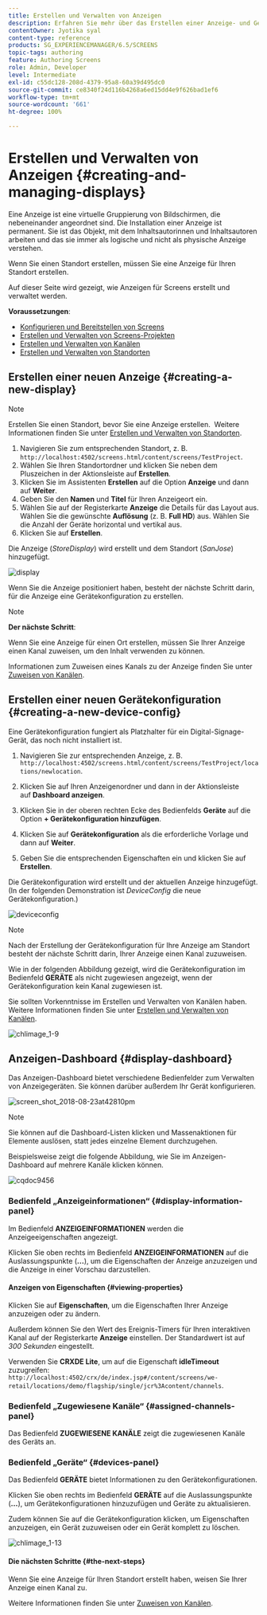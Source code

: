 ```yaml
---
title: Erstellen und Verwalten von Anzeigen
description: Erfahren Sie mehr über das Erstellen einer Anzeige- und Gerätekonfiguration in AEM Screens. Außerdem können Sie sich über das Anzeige-Dashboard informieren.
contentOwner: Jyotika syal
content-type: reference
products: SG_EXPERIENCEMANAGER/6.5/SCREENS
topic-tags: authoring
feature: Authoring Screens
role: Admin, Developer
level: Intermediate
exl-id: c55dc128-208d-4379-95a8-60a39d495dc0
source-git-commit: ce8340f24d116b4268a6ed15dd4e9f626bad1ef6
workflow-type: tm+mt
source-wordcount: '661'
ht-degree: 100%

---
```


# Erstellen und Verwalten von Anzeigen {#creating-and-managing-displays}

Eine Anzeige ist eine virtuelle Gruppierung von Bildschirmen, die nebeneinander angeordnet sind. Die Installation einer Anzeige ist permanent. Sie ist das Objekt, mit dem Inhaltsautorinnen und Inhaltsautoren arbeiten und das sie immer als logische und nicht als physische Anzeige verstehen.

Wenn Sie einen Standort erstellen, müssen Sie eine Anzeige für Ihren Standort erstellen.

Auf dieser Seite wird gezeigt, wie Anzeigen für Screens erstellt und verwaltet werden.

**Voraussetzungen**:

* [Konfigurieren und Bereitstellen von Screens](configuring-screens-introduction.md)
* [Erstellen und Verwalten von Screens-Projekten](creating-a-screens-project.md)
* [Erstellen und Verwalten von Kanälen](managing-channels.md)
* [Erstellen und Verwalten von Standorten](managing-locations.md)

## Erstellen einer neuen Anzeige {#creating-a-new-display}

>[!NOTE]
>
>Erstellen Sie einen Standort, bevor Sie eine Anzeige erstellen.  Weitere Informationen finden Sie unter [Erstellen und Verwalten von Standorten](managing-locations.md).

1. Navigieren Sie zum entsprechenden Standort, z. B. `http://localhost:4502/screens.html/content/screens/TestProject`.
1. Wählen Sie Ihren Standortordner und klicken Sie neben dem Pluszeichen in der Aktionsleiste auf **Erstellen**.
1. Klicken Sie im Assistenten **Erstellen** auf die Option **Anzeige** und dann auf **Weiter**.
1. Geben Sie den **Namen** und **Titel** für Ihren Anzeigeort ein.
1. Wählen Sie auf der Registerkarte **Anzeige** die Details für das Layout aus. Wählen Sie die gewünschte **Auflösung** (z. B. **Full HD**) aus. Wählen Sie die Anzahl der Geräte horizontal und vertikal aus.
1. Klicken Sie auf **Erstellen**.

Die Anzeige (*StoreDisplay*) wird erstellt und dem Standort (*SanJose*) hinzugefügt.

![display](assets/display.gif)

Wenn Sie die Anzeige positioniert haben, besteht der nächste Schritt darin, für die Anzeige eine Gerätekonfiguration zu erstellen.

>[!NOTE]
>
>**Der nächste Schritt**:
>
>Wenn Sie eine Anzeige für einen Ort erstellen, müssen Sie Ihrer Anzeige einen Kanal zuweisen, um den Inhalt verwenden zu können.
>
>Informationen zum Zuweisen eines Kanals zu der Anzeige finden Sie unter [Zuweisen von Kanälen](channel-assignment.md).

## Erstellen einer neuen Gerätekonfiguration {#creating-a-new-device-config}

Eine Gerätekonfiguration fungiert als Platzhalter für ein Digital-Signage-Gerät, das noch nicht installiert ist.

1. Navigieren Sie zur entsprechenden Anzeige, z. B. `http://localhost:4502/screens.html/content/screens/TestProject/locations/newlocation`.
1. Klicken Sie auf Ihren Anzeigenordner und dann in der Aktionsleiste auf **Dashboard anzeigen**.
1. Klicken Sie in der oberen rechten Ecke des Bedienfelds **Geräte** auf die Option **+ Gerätekonfiguration hinzufügen**.

1. Klicken Sie auf **Gerätekonfiguration** als die erforderliche Vorlage und dann auf **Weiter**.

1. Geben Sie die entsprechenden Eigenschaften ein und klicken Sie auf **Erstellen**.

Die Gerätekonfiguration wird erstellt und der aktuellen Anzeige hinzugefügt. (In der folgenden Demonstration ist *DeviceConfig* die neue Gerätekonfiguration.)

![deviceconfig](assets/deviceconfig.gif)

>[!NOTE]
>
>Nach der Erstellung der Gerätekonfiguration für Ihre Anzeige am Standort besteht der nächste Schritt darin, Ihrer Anzeige einen Kanal zuzuweisen.
>
>Wie in der folgenden Abbildung gezeigt, wird die Gerätekonfiguration im Bedienfeld **GERÄTE** als nicht zugewiesen angezeigt, wenn der Gerätekonfiguration kein Kanal zugewiesen ist.
>
>Sie sollten Vorkenntnisse im Erstellen und Verwalten von Kanälen haben.  Weitere Informationen finden Sie unter [Erstellen und Verwalten von Kanälen](managing-channels.md).

![chlimage_1-9](assets/chlimage_1-9.png)

## Anzeigen-Dashboard {#display-dashboard}

Das Anzeigen-Dashboard bietet verschiedene Bedienfelder zum Verwalten von Anzeigegeräten. Sie können darüber außerdem Ihr Gerät konfigurieren.

![screen_shot_2018-08-23at42810pm](assets/screen_shot_2018-08-23at42810pm.png)

>[!NOTE]
>
>Sie können auf die Dashboard-Listen klicken und Massenaktionen für Elemente auslösen, statt jedes einzelne Element durchzugehen.
>
>Beispielsweise zeigt die folgende Abbildung, wie Sie im Anzeigen-Dashboard auf mehrere Kanäle klicken können.

![cqdoc9456](assets/cqdoc9456.gif)

### Bedienfeld „Anzeigeinformationen“ {#display-information-panel}

Im Bedienfeld **ANZEIGEINFORMATIONEN** werden die Anzeigeeigenschaften angezeigt.

Klicken Sie oben rechts im Bedienfeld **ANZEIGEINFORMATIONEN** auf die Auslassungspunkte (**...**), um die Eigenschaften der Anzeige anzuzeigen und die Anzeige in einer Vorschau darzustellen.


#### Anzeigen von Eigenschaften {#viewing-properties}

Klicken Sie auf **Eigenschaften**, um die Eigenschaften Ihrer Anzeige anzuzeigen oder zu ändern.

Außerdem können Sie den Wert des Ereignis-Timers für Ihren interaktiven Kanal auf der Registerkarte **Anzeige** einstellen. Der Standardwert ist auf *300 Sekunden* eingestellt.

Verwenden Sie **CRXDE Lite**, um auf die Eigenschaft **idleTimeout** zuzugreifen: `http://localhost:4502/crx/de/index.jsp#/content/screens/we-retail/locations/demo/flagship/single/jcr%3Acontent/channels`.


### Bedienfeld „Zugewiesene Kanäle“ {#assigned-channels-panel}

Das Bedienfeld **ZUGEWIESENE KANÄLE** zeigt die zugewiesenen Kanäle des Geräts an.


### Bedienfeld „Geräte“ {#devices-panel}

Das Bedienfeld **GERÄTE** bietet Informationen zu den Gerätekonfigurationen.

Klicken Sie oben rechts im Bedienfeld **GERÄTE** auf die Auslassungspunkte (**…**), um Gerätekonfigurationen hinzuzufügen und Geräte zu aktualisieren.

Zudem können Sie auf die Gerätekonfiguration klicken, um Eigenschaften anzuzeigen, ein Gerät zuzuweisen oder ein Gerät komplett zu löschen.

![chlimage_1-13](assets/chlimage_1-13.png)

#### Die nächsten Schritte {#the-next-steps}

Wenn Sie eine Anzeige für Ihren Standort erstellt haben, weisen Sie Ihrer Anzeige einen Kanal zu.

Weitere Informationen finden Sie unter [Zuweisen von Kanälen](channel-assignment.md).
